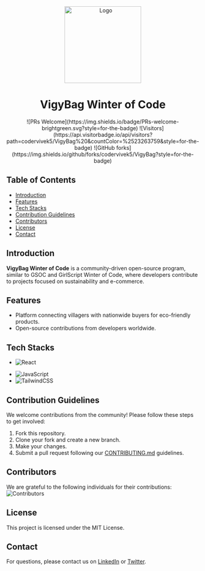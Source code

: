 <div align="center">
  <img src="https://github.com/user-attachments/assets/d476cdf0-7a01-4bcb-b61e-9f10b12216c5" width="200" alt="Logo">
<h1>VigyBag Winter of Code</h1>
</div>

<div align="center">
  
<p>
![PRs Welcome](https://img.shields.io/badge/PRs-welcome-brightgreen.svg?style=for-the-badge)
![Visitors](https://api.visitorbadge.io/api/visitors?path=codervivek5/VigyBag%20&countColor=%2523263759&style=for-the-badge)
![GitHub forks](https://img.shields.io/github/forks/codervivek5/VigyBag?style=for-the-badge)
</p>
</div>

## Table of Contents
- [Introduction](#introduction)
- [Features](#features)
- [Tech Stacks](#tech-stacks)
- [Contribution Guidelines](#contribution-guidelines)
- [Contributors](#contributors)
- [License](#license)
- [Contact](#contact)

## Introduction <a name="introduction"></a>
**VigyBag Winter of Code** is a community-driven open-source program, similar to GSOC and GirlScript Winter of Code, where developers contribute to projects focused on sustainability and e-commerce.

## Features <a name="features"></a>
- Platform connecting villagers with nationwide buyers for eco-friendly products.
- Open-source contributions from developers worldwide.

## Tech Stacks <a name="tech-stacks"></a>
- ![React](https://img.shields.io/badge/react-%2320232a.svg?style=for-the-badge&logo=react&logoColor=%2361DAFB)
<!-- - ![Django](https://img.shields.io/badge/Django-3.2%2B-green) -->
- ![JavaScript](https://img.shields.io/badge/JavaScript-ES6-yellow)
- ![TailwindCSS](https://img.shields.io/badge/tailwindcss-%2338B2AC.svg?style=for-the-badge&logo=tailwind-css&logoColor=white)

## Contribution Guidelines <a name="contribution-guidelines"></a>
We welcome contributions from the community! Please follow these steps to get involved:
1. Fork this repository.
2. Clone your fork and create a new branch.
3. Make your changes.
4. Submit a pull request following our [CONTRIBUTING.md](CONTRIBUTING.md) guidelines.

## Contributors <a name="contributors"></a>
We are grateful to the following individuals for their contributions:
![Contributors](https://contrib.rocks/image?repo=codervivek5/VigyBag)

## License <a name="license"></a>
This project is licensed under the MIT License.

## Contact <a name="contact"></a>
For questions, please contact us on [LinkedIn](https://www.linkedin.com/company/vigybag/) or [Twitter](https://twitter.com/codervivek5/).
